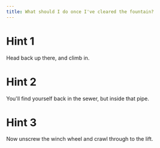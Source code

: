 ```yaml
---
title: What should I do once I've cleared the fountain?
---
```

# Hint 1
Head back up there, and climb in.

# Hint 2
You'll find yourself back in the sewer, but inside that pipe.

# Hint 3
Now unscrew the winch wheel and crawl through to the lift.


